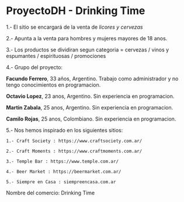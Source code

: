 # ProyectoDH - Drinking Time 

1.- El sitio se encargará de la venta de *licores y cervezas* 

2.- Apunta a la venta para hombres y mujeres mayores de 18 anos.

3.- Los productos se dividiran segun categoria = cervezas / vinos y espumantes / espirituosas / promociones


4.- Grupo del proyecto:

**Facundo Ferrero**, 33 años, Argentino. Trabajo como administrador y no tengo conocimientos en programacion. 

**Octavio Lopez**, 23 anos, Argentino. Sin experiencia en programacion.

**Martin Zabala**, 25 anos, Argentino. Sin experiencia en programacion.

**Camilo Rojas**, 25 anos, Colombiano. Sin experiencia en programacion.


5.- Nos hemos inspirado en los siguientes sitios:

	1.- Craft Society : https://www.craftsociety.com.ar/

	2.- Craft Moments : https://www.craftmoments.com.ar/

	3.- Temple Bar : https://www.temple.com.ar/

	4.- Beer Market : https://beermarket.com.ar/

	5.- Siempre en Casa : siempreencasa.com.ar

Nombre del comercio: Drinking Time





 
	